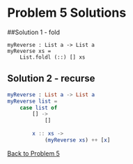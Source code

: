 # Problem 5 Solutions


##Solution 1 - fold

```
myReverse : List a -> List a
myReverse xs =
    List.foldl (::) [] xs
```

## Solution 2 - recurse
```elm
myReverse : List a -> List a
myReverse list =
    case list of 
        [] ->
            []
            
        x :: xs ->
            (myReverse xs) ++ [x]
```
[Back to Problem 5](../p/p05.md)